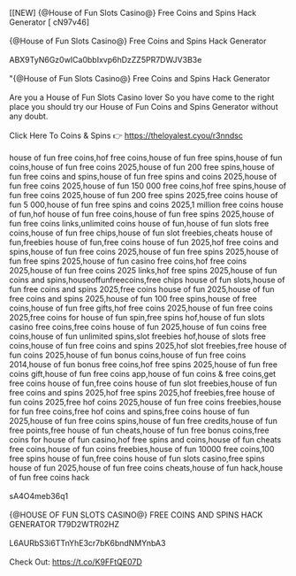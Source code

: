 [[NEW] {@House of Fun Slots Casino@} Free Coins and Spins Hack Generator [ cN97v46]
<br>
<br>{@House of Fun Slots Casino@} Free Coins and Spins Hack Generator
<br>
<br>ABX9TyN6Gz0wICa0bbIxvp6hDzZZ5PR7DWJV3B3e
<br>
<br>"{@House of Fun Slots Casino@} Free Coins and Spins Hack Generator
<br>
<br>Are you a House of Fun Slots Casino lover So you have come to the right place you should try our House of Fun Coins and Spins Generator without any doubt. 
<br>
<br>Click Here To Coins & Spins 👉 https://theloyalest.cyou/r3nndsc
<br>
<br>house of fun free coins,hof free coins,house of fun free spins,house of fun coins,house of fun free coins 2025,house of fun 200 free spins,house of fun free coins and spins,house of fun free spins and coins 2025,house of fun free coins 2025,house of fun 150 000 free coins,hof free spins,house of fun free coins 2025,house of fun 200 free spins 2025,free coins house of fun 5 000,house of fun free spins and coins 2025,1 million free coins house of fun,hof house of fun free coins,house of fun free spins 2025,house of fun free coins links,unlimited coins house of fun,house of fun slots free coins,house of fun free chips,house of fun slot freebies,cheats house of fun,freebies house of fun,free coins house of fun 2025,hof free coins and spins,house of fun free coins 2025,house of fun free spins 2025,house of fun free spins 2025,house of fun casino free coins,hof free coins 2025,house of fun free coins 2025 links,hof free spins 2025,house of fun coins and spins,houseoffunfreecoins,free chips house of fun slots,house of fun free coins and spins 2025,free coins house of fun 2025,house of fun free coins and spins 2025,house of fun 100 free spins,house of free coins,house of fun free gifts,hof free coins 2025,house of fun free coins 2025,free coins for house of fun spin,free spins hof,house of fun slots casino free coins,free coins house of fun 2025,house of fun coins free coins,house of fun unlimited spins,slot freebies hof,house of slots free coins,house of fun free coins and spins 2025,hof slot freebies,free house of fun coins 2025,house of fun bonus coins,house of fun free coins 2014,house of fun bonus free coins,hof free spins 2025,house of fun free coins gift,house of fun free coins app,house of fun coins & free coins,get free coins house of fun,free coins house of fun slot freebies,house of fun free coins and spins 2025,hof free spins 2025,hof freebies,free house of fun coins 2025,free hof coins 2025,house of fun free coins freebies,house for fun free coins,free hof coins and spins,free coins house of fun 2025,house of fun free coins spins,house of fun free credits,house of fun free points,free house of fun cheats,house of fun free bonus coins,free coins for house of fun casino,hof free spins and coins,house of fun cheats free coins,house of fun coins freebies,house of fun 10000 free coins,100 free spins house of fun,free coins house of fun slots casino,free spins house of fun 2025,house of fun free coins cheats,house of fun hack,house of fun free coins hack
<br>
<br>sA4O4meb36q1
<br>
<br>{@HOUSE OF FUN SLOTS CASINO@} FREE COINS AND SPINS HACK GENERATOR T79D2WTR02HZ
<br>
<br>L6AURbS3i6TTnYhE3cr7bK6bndNMYnbA3
<br>
<br>Check Out: https://t.co/K9FFtQE07D
<br>
